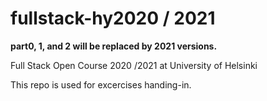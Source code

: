 # fullstack-hy2020 / 2021
**part0, 1, and 2 will be replaced by 2021 versions.**

Full Stack Open Course 2020 /2021 at University of Helsinki

This repo is used for excercises handing-in.
